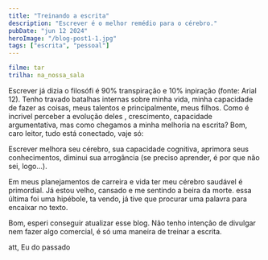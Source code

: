 ```yaml
---
title: "Treinando a escrita"
description: "Escrever é o melhor remédio para o cérebro."
pubDate: "jun 12 2024"
heroImage: "/blog-post1-1.jpg"
tags: ["escrita", "pessoal"]
---
```


```yaml
filme: tar 
trilha: na_nossa_sala
```

Escrever já dizia o filosófi é 90% transpiração e 10% inpiração (fonte: Arial 12). Tenho travado batalhas internas sobre minha vida, minha capacidade de fazer as coisas, meus talentos e principalmente, meus filhos. Como é incrivel perceber a evolução deles , crescimento, capacidade argumentativa, mas como chegamos a minha melhoria na escrita? 
Bom, caro leitor, tudo está conectado, vaje só:

Escrever melhora seu cérebro, sua capacidade cognitiva, aprimora seus conhecimentos, diminui sua arrogância (se preciso aprender, é por que não sei, logo...). 

Em meus planejamentos de carreira e vida ter meu cérebro saudável é primordial. Já estou velho, cansado e me sentindo a beira da morte. essa última foi uma hipébole, ta vendo, já tive que procurar uma palavra para encaixar no texto. 

Bom, esperi conseguir atualizar esse blog. Não tenho intenção de divulgar nem fazer algo comercial, é só uma maneira de treinar a escrita. 


att,
Eu do passado